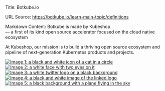 Title: Botkube.io

URL Source: https://botkube.io/learn-main-topic/definitions

Markdown Content:
Botkube is made by Kubeshop  
— a first of its kind open source accelerator focused on the cloud native ecosystem

At Kubeshop, our mission is to build a thriving open source ecosystem and pipeline of next-generation Kubernetes products and projects.

[![Image 1: a black and white icon of a cat in a circle](https://assets-global.website-files.com/61e00b3936e571a4ea7a5a4c/6229e3e36326f5ad84e2f2da_%EF%82%9B.svg)](https://github.com/kubeshop)[![Image 2: a white face with two eyes on it](https://assets-global.website-files.com/61e00b3936e571a4ea7a5a4c/6229e3e36326f5e948e2f2dc_%EF%8E%92.svg)](https://discord.com/invite/6zupCZFQbe)[![Image 3: a white twitter logo on a black background](https://assets-global.website-files.com/61e00b3936e571a4ea7a5a4c/6229e3e36326f56100e2f2dd_%EF%82%99.svg)](https://twitter.com/thekubeshop)[![Image 4: a black and white image of the linked logo](https://assets-global.website-files.com/61e00b3936e571a4ea7a5a4c/6229e3e36326f57933e2f2db_%EF%82%8C.svg)](https://www.linkedin.com/company/kubeshop)[![Image 5: a black background with a plane flying in the sky](https://assets-global.website-files.com/633705de6adaa38599d8e258/639be0ef872f3147b5c8f5a4_youtube.svg)](https://www.youtube.com/@thekubeshop)
